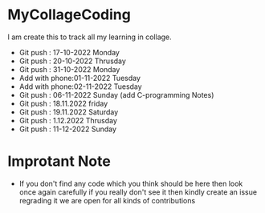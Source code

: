 
# MyCollageCoding
I am create this to track all my learning in collage.

- Git push : 17-10-2022 Monday
- Git push : 20-10-2022 Thrusday
- Git push : 31-10-2022 Monday
- Add with phone:01-11-2022 Tuesday
- Add with phone:02-11-2022 Tuesday
- Git push : 06-11-2022 Sunday (add C-programming Notes)
- Git push : 18.11.2022 friday 
- Git push : 19.11.2022 Saturday
- Git push : 1.12.2022 Thrusday
- Git push : 11-12-2022 Sunday 
# Improtant Note
- If you don't find any code which you think should be here then look once again carefully if you really don't see it then kindly create an issue regrading it we are open for all kinds of contributions

